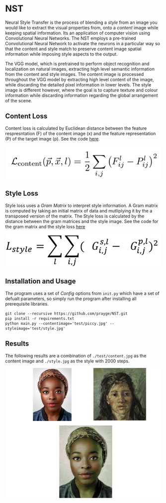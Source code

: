 # NST

Neural Style Transfer is the process of blending a *style* from an image you would like to extract the visual properties from, onto a *content* image while keeping spatial information. Its an application of computer vision using Convolutional Neural Networks. The NST employs a pre-trained Convolutional Neural Network to activate the neurons in a particular way so that the content and style match to preserve content image spatial information while imposing style aspects to the output. 

The VGG model, which is pretrained to perform object recognition and localization on natural images, extracting high level semantic information from the content and style images. The content image is processed throughout the VGG model by extracting high level content of the image, while discarding the detailed pixel information in lower levels. The style image is different however, where the goal is to capture texture and colour information while discarding information regarding the global arrangement of the scene. 

## Content Loss 

Content loss is calculated by Euclidean distance between the feature respresntation (F) of the content image (x) and the feature representation (P) of the target image (p). See the code [here](https://github.com/prayge/NST/blob/ee724dce022250ff32c9ba0acf348374bc44afb0/main.py#L75).

![a](utils/contentLoss.png)


## Style Loss

Style loss uses a *Gram Matrix* to interpret style information. A Gram matrix is computed by taking an initial matrix of data and mutliplying it by the a transposed version of the matrix. The Style loss is calculated by the distance between the gram matrices and the style image. See the code for the gram matrix and the style loss [here](https://github.com/prayge/NST/blob/747ebb4df918c4619948baa14931973a18843bbf/main.py#L81-L84)

![a](utils/styleLoss.png)
## Installation and Usage

The program uses a set of *Config* options from `init.py` which have a set of defualt parameters, so simply run the program after installing all prerequisite libraries. 
```
git clone --recursive https://github.com/prayge/NST.git
pip install -r requirements.txt
python main.py --contentimage='test/piccy.jpg' --styleimage='test/style.jpg'
```

## Results

The following results are a combination of `./test/content.jpg` as the content image and `./style.jpg` as the style with 2000 steps. 

![](./utils/output.png)
